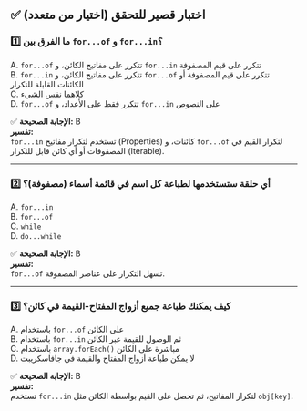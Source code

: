 ## ✅ اختبار قصير للتحقق (اختيار من متعدد)

### 1️⃣ ما الفرق بين `for...of` و `for...in`؟

A. `for...of` تتكرر على مفاتيح الكائن، و `for...in` تتكرر على قيم المصفوفة  
B. `for...in` تتكرر على مفاتيح الكائن، و `for...of` تتكرر على قيم المصفوفة أو الكائنات القابلة للتكرار  
C. كلاهما نفس الشيء  
D. `for...of` تتكرر فقط على الأعداد، و `for...in` على النصوص  

✅ **الإجابة الصحيحة:** B  
**تفسير:**  
`for...in` تستخدم لتكرار مفاتيح (Properties) كائنات، و `for...of` لتكرار القيم في المصفوفات أو أي كائن قابل للتكرار (Iterable).

---

### 2️⃣ أي حلقة ستستخدمها لطباعة كل اسم في قائمة أسماء (مصفوفة)؟

A. `for...in`  
B. `for...of`  
C. `while`  
D. `do...while`  

✅ **الإجابة الصحيحة:** B  
**تفسير:**  
`for...of` تسهل التكرار على عناصر المصفوفة.

---

### 3️⃣ كيف يمكنك طباعة جميع أزواج المفتاح-القيمة في كائن؟

A. باستخدام `for...of` على الكائن  
B. باستخدام `for...in` ثم الوصول للقيمة عبر الكائن  
C. باستخدام `array.forEach()` مباشرة على الكائن  
D. لا يمكن طباعة أزواج المفتاح والقيمة في جافاسكريبت  

✅ **الإجابة الصحيحة:** B  
**تفسير:**  
تستخدم `for...in` لتكرار المفاتيح، ثم تحصل على القيم بواسطة الكائن مثل `obj[key]`.